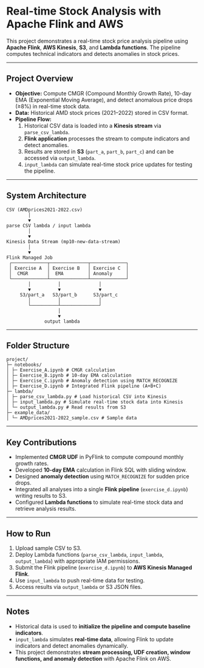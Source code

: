 # Real-time Stock Analysis with Apache Flink and AWS

This project demonstrates a real-time stock price analysis pipeline using **Apache Flink**, **AWS Kinesis**, **S3**, and **Lambda functions**. The pipeline computes technical indicators and detects anomalies in stock prices.

---

## Project Overview

- **Objective:** Compute CMGR (Compound Monthly Growth Rate), 10-day EMA (Exponential Moving Average), and detect anomalous price drops (≥8%) in real-time stock data.
- **Data:** Historical AMD stock prices (2021–2022) stored in CSV format.
- **Pipeline Flow:**
  1. Historical CSV data is loaded into a **Kinesis stream** via `parse_csv_lambda`.
  2. **Flink application** processes the stream to compute indicators and detect anomalies.
  3. Results are stored in **S3** (`part_a`, `part_b`, `part_c`) and can be accessed via `output_lambda`.
  4. `input_lambda` can simulate real-time stock price updates for testing the pipeline.

---

## System Architecture

```
CSV (AMDprices2021-2022.csv)
        │
        ▼
parse CSV lambda / input lambda
        │
        ▼
Kinesis Data Stream (mp10-new-data-stream)
        │
        ▼
Flink Managed Job
 ┌─────────────┬──────────────┬─────────────┐
 │ Exercise A  │ Exercise B   │ Exercise C  │
 │  CMGR       │  EMA         │ Anomaly     │
 └─────────────┴──────────────┴─────────────┘
        │          │              │
        ▼          ▼              ▼
     S3/part_a   S3/part_b      S3/part_c
        │          │              │
        └──────────┴──────────────┘
                   │
                   ▼
              output lambda
```

---

## Folder Structure

```
project/
├─ notebooks/
│ ├─ Exercise_A.ipynb # CMGR calculation
│ ├─ Exercise_B.ipynb # 10-day EMA calculation
│ ├─ Exercise_C.ipynb # Anomaly detection using MATCH_RECOGNIZE
│ ├─ Exercise_D.ipynb # Integrated Flink pipeline (A+B+C)
├─ lambda/
│ ├─ parse_csv_lambda.py # Load historical CSV into Kinesis
│ ├─ input_lambda.py # Simulate real-time stock data into Kinesis
│ └─ output_lambda.py # Read results from S3
├─ example_data/
│ └─ AMDprices2021-2022_sample.csv # Sample data
```

---

## Key Contributions

- Implemented **CMGR UDF** in PyFlink to compute compound monthly growth rates.
- Developed **10-day EMA** calculation in Flink SQL with sliding window.
- Designed **anomaly detection** using `MATCH_RECOGNIZE` for sudden price drops.
- Integrated all analyses into a single **Flink pipeline** (`exercise_d.ipynb`) writing results to S3.
- Configured **Lambda functions** to simulate real-time stock data and retrieve analysis results.

---

## How to Run

1. Upload sample CSV to S3.
2. Deploy Lambda functions (`parse_csv_lambda`, `input_lambda`, `output_lambda`) with appropriate IAM permissions.
3. Submit the Flink pipeline (`exercise_d.ipynb`) to **AWS Kinesis Managed Flink**.
4. Use `input_lambda` to push real-time data for testing.
5. Access results via `output_lambda` or S3 JSON files.

---

## Notes

- Historical data is used to **initialize the pipeline and compute baseline indicators**.
- `input_lambda` simulates **real-time data**, allowing Flink to update indicators and detect anomalies dynamically.
- This project demonstrates **stream processing, UDF creation, window functions, and anomaly detection** with Apache Flink on AWS.